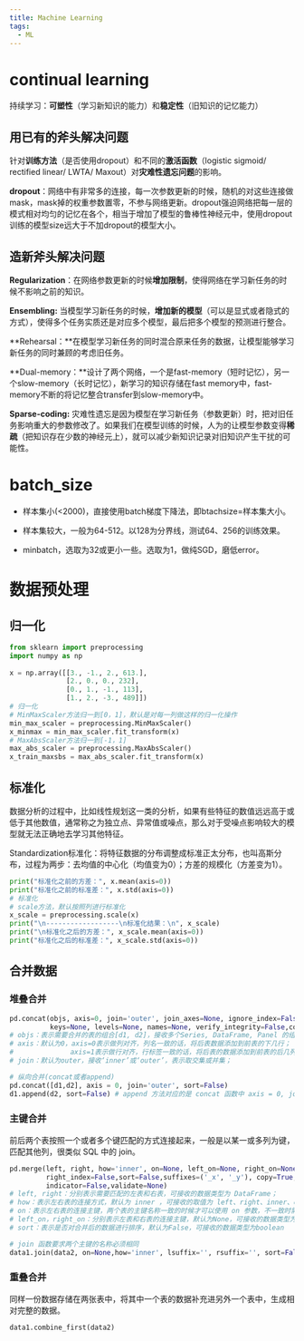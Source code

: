 ```yaml
---
title: Machine Learning
tags:
  - ML
---
```




# continual learning

持续学习：**可塑性**（学习新知识的能力）和**稳定性**（旧知识的记忆能力）

## **用已有的斧头解决问题**

针对**训练方法**（是否使用dropout）和不同的**激活函数**（logistic sigmoid/ rectified linear/ LWTA/ Maxout）对**灾难性遗忘问题**的影响。

**dropout**：网络中有非常多的连接，每一次参数更新的时候，随机的对这些连接做mask，mask掉的权重参数置零，不参与网络更新。dropout强迫网络把每一层的模式相对均匀的记忆在各个，相当于增加了模型的鲁棒性神经元中，使用dropout训练的模型size远大于不加dropout的模型大小。

## **造新斧头解决问题**

**Regularization**：在网络参数更新的时候**增加限制**，使得网络在学习新任务的时候不影响之前的知识。

**Ensembling:** 当模型学习新任务的时候，**增加新的模型**（可以是显式或者隐式的方式），使得多个任务实质还是对应多个模型，最后把多个模型的预测进行整合。

**Rehearsal：**在模型学习新任务的同时混合原来任务的数据，让模型能够学习新任务的同时兼顾的考虑旧任务。

**Dual-memory：**设计了两个网络，一个是fast-memory（短时记忆），另一个slow-memory（长时记忆），新学习的知识存储在fast memory中，fast-memory不断的将记忆整合transfer到slow-memory中。

**Sparse-coding:** 灾难性遗忘是因为模型在学习新任务（参数更新）时，把对旧任务影响重大的参数修改了。如果我们在模型训练的时候，人为的让模型参数变得**稀疏**（把知识存在少数的神经元上），就可以减少新知识记录对旧知识产生干扰的可能性。

# batch_size

- 样本集小(<2000)，直接使用batch梯度下降法，即btachsize=样本集大小。
- 样本集较大，一般为64-512。以128为分界线，测试64、256的训练效果。

- minbatch，选取为32或更小一些。选取为1，做纯SGD，磨低error。

# 数据预处理

## 归一化

```python
from sklearn import preprocessing
import numpy as np
 
x = np.array([[3., -1., 2., 613.],
              [2., 0., 0., 232],
              [0., 1., -1., 113],
              [1., 2., -3., 489]])
# 归一化
# MinMaxScaler方法归一到[0，1]，默认是对每一列做这样的归一化操作
min_max_scaler = preprocessing.MinMaxScaler()
x_minmax = min_max_scaler.fit_transform(x)
# MaxAbsScaler方法归一到[-1，1]
max_abs_scaler = preprocessing.MaxAbsScaler()
x_train_maxsbs = max_abs_scaler.fit_transform(x)
```

## 标准化

数据分析的过程中，比如线性规划这一类的分析，如果有些特征的数值远远高于或低于其他数值，通常称之为独立点、异常值或噪点，那么对于受噪点影响较大的模型就无法正确地去学习其他特征。

Standardization标准化：将特征数据的分布调整成标准正太分布，也叫高斯分布，过程为两步：去均值的中心化（均值变为0）；方差的规模化（方差变为1）。

```python
print("标准化之前的方差：", x.mean(axis=0))
print("标准化之前的标准差：", x.std(axis=0))
# 标准化
# scale方法，默认按照列进行标准化
x_scale = preprocessing.scale(x)
print("\n------------------\n标准化结果：\n", x_scale)
print("\n标准化之后的方差：", x_scale.mean(axis=0))
print("标准化之后的标准差：", x_scale.std(axis=0))
```

## 合并数据

### 堆叠合并

```python
pd.concat(objs, axis=0, join='outer', join_axes=None, ignore_index=False,
          keys=None, levels=None, names=None, verify_integrity=False,copy=True)
# objs：表示需要合并的表的组合[d1, d2]，接收多个Series, DataFrame, Panel 的组合，无默认；
# axis：默认为0，axis=0表示做列对齐，列名一致的话，将后表数据添加到前表的下几行；
#              axis=1表示做行对齐，行标签一致的话，将后表的数据添加到前表的后几列；
# join：默认为outer，接收‘inner’或‘outer’，表示取交集或并集；

# 纵向合并(concat或者append)
pd.concat([d1,d2], axis = 0, join='outer', sort=False)
d1.append(d2, sort=False) # append 方法对应的是 concat 函数中 axis = 0, join='outer' 的情况
```

### 主键合并

前后两个表按照一个或者多个键匹配的方式连接起来，一般是以某一或多列为键，匹配其他列，很类似 SQL 中的 join。

```python
pd.merge(left, right, how='inner', on=None, left_on=None, right_on=None,left_index=False, 
         right_index=False,sort=False,suffixes=('_x', '_y'), copy=True,
         indicator=False,validate=None)
# left, right：分别表示需要匹配的左表和右表，可接收的数据类型为 DataFrame；
# how：表示左右表的连接方式，默认为 inner ，可接收的取值为 left、right、inner、outer；
# on：表示左右表的连接主键，两个表的主键名称一致的时候才可以使用 on 参数，不一致时需使用left_on			right_on参数， on 参数默认为None，可接收的数据类型为 str 或 sequence
# left_on，right_on：分别表示左表和右表的连接主键，默认为None，可接收的数据类型为 str 或 sequence 
# sort：表示是否对合并后的数据进行排序，默认为False，可接收的数据类型为boolean 

# join 函数要求两个主键的名称必须相同
data1.join(data2, on=None,how='inner', lsuffix='', rsuffix='', sort=False)
```

### 重叠合并

同样一份数据存储在两张表中，将其中一个表的数据补充进另外一个表中，生成相对完整的数据。

```python
data1.combine_first(data2)
```

